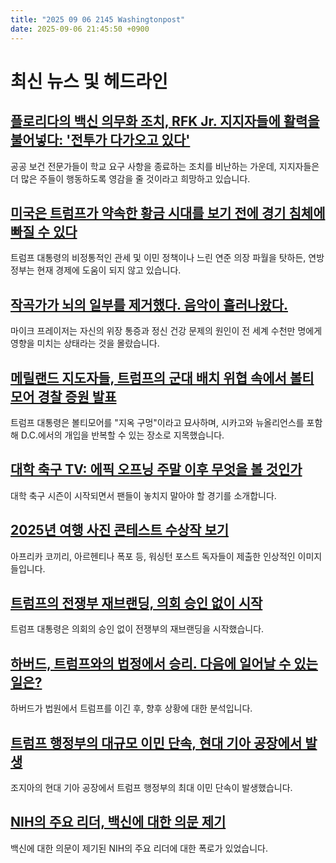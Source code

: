 ```yaml
---
title: "2025 09 06 2145 Washingtonpost"
date: 2025-09-06 21:45:50 +0900
---
```


# 최신 뉴스 및 헤드라인

## [플로리다의 백신 의무화 조치, RFK Jr. 지지자들에 활력을 불어넣다: '전투가 다가오고 있다'](https://www.washingtonpost.com/health/2025/09/06/vaccine-school-mandate-measles-polio-flu-covid/)
공공 보건 전문가들이 학교 요구 사항을 종료하는 조치를 비난하는 가운데, 지지자들은 더 많은 주들이 행동하도록 영감을 줄 것이라고 희망하고 있습니다.
## [미국은 트럼프가 약속한 황금 시대를 보기 전에 경기 침체에 빠질 수 있다](https://www.washingtonpost.com/business/2025/09/06/trump-policies-recession-fears-golden-age/)
트럼프 대통령의 비정통적인 관세 및 이민 정책이나 느린 연준 의장 파월을 탓하든, 연방 정부는 현재 경제에 도움이 되지 않고 있습니다.
## [작곡가가 뇌의 일부를 제거했다. 음악이 흘러나왔다.](https://www.washingtonpost.com/dc-md-va/2025/09/06/mike-frazier-musician-epilepsy-surgery/)
마이크 프레이저는 자신의 위장 통증과 정신 건강 문제의 원인이 전 세계 수천만 명에게 영향을 미치는 상태라는 것을 몰랐습니다.
## [메릴랜드 지도자들, 트럼프의 군대 배치 위협 속에서 볼티모어 경찰 증원 발표](https://www.washingtonpost.com/dc-md-va/2025/09/05/baltimore-trump-national-guard-troops/)
트럼프 대통령은 볼티모어를 "지옥 구멍"이라고 묘사하며, 시카고와 뉴올리언스를 포함해 D.C.에서의 개입을 반복할 수 있는 장소로 지목했습니다.
## [대학 축구 TV: 에픽 오프닝 주말 이후 무엇을 볼 것인가](https://www.washingtonpost.com/sports/2025/09/06/college-football-tv-schedule/)
대학 축구 시즌이 시작되면서 팬들이 놓치지 말아야 할 경기를 소개합니다.
## [2025년 여행 사진 콘테스트 수상작 보기](https://www.washingtonpost.com/travel/2025/09/06/photo-contest-winners/)
아프리카 코끼리, 아르헨티나 폭포 등, 워싱턴 포스트 독자들이 제출한 인상적인 이미지들입니다.
## [트럼프의 전쟁부 재브랜딩, 의회 승인 없이 시작](https://www.washingtonpost.com/national-security/2025/09/05/war-department-trump-hegseth/)
트럼프 대통령은 의회의 승인 없이 전쟁부의 재브랜딩을 시작했습니다.
## [하버드, 트럼프와의 법정에서 승리. 다음에 일어날 수 있는 일은?](https://www.washingtonpost.com/education/2025/09/05/harvard-trump-funding-battle/)
하버드가 법원에서 트럼프를 이긴 후, 향후 상황에 대한 분석입니다.
## [트럼프 행정부의 대규모 이민 단속, 현대 기아 공장에서 발생](https://www.washingtonpost.com/immigration/2025/09/05/hyundai-trump-immigration-raid-south-korea/)
조지아의 현대 기아 공장에서 트럼프 행정부의 최대 이민 단속이 발생했습니다.
## [NIH의 주요 리더, 백신에 대한 의문 제기](https://www.washingtonpost.com/science/2025/09/05/whistleblower-complaints-nih-vaccines/)
백신에 대한 의문이 제기된 NIH의 주요 리더에 대한 폭로가 있었습니다.